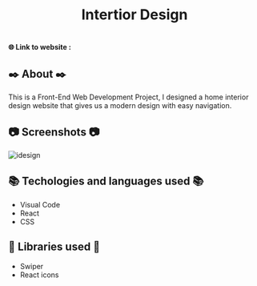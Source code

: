 <h1 align="center"> Intertior Design <h1/>

#### 🌐 Link to website :

## :black_nib: About :black_nib:
This is a Front-End Web Development Project, I designed a home interior design website that gives 
us a modern design with easy navigation.

## :camera: Screenshots :camera:
![idesign](https://user-images.githubusercontent.com/78959562/195989395-d20fd652-3355-44b1-95bf-4993c7c1ceb0.png)

## :books: Techologies and languages used :books:
* Visual Code
* React
* CSS

## :pushpin: Libraries used :pushpin:
* Swiper
* React icons